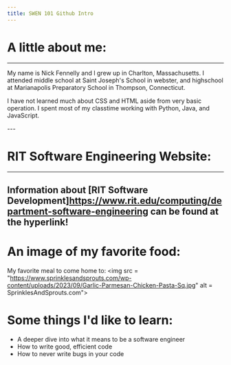 ```yaml
---
title: SWEN 101 Github Intro
---
```


# A little about me:
---
<p>My name is Nick Fennelly and I grew up in Charlton, Massachusetts. I attended middle school at Saint Joseph's School in webster, and highschool at Marianapolis Preparatory School in Thompson, Connecticut.</p>

<p>I have not learned much about CSS and HTML aside from very basic operation. I spent most of my classtime working with Python, Java, and JavaScript.</p>
---

# RIT Software Engineering Website:
---
Information about **[RIT Software Development]<https://www.rit.edu/computing/department-software-engineering>** can be found at the hyperlink!
---

# An image of my favorite food:

My favorite meal to come home to: <img src = "https://www.sprinklesandsprouts.com/wp-content/uploads/2023/09/Garlic-Parmesan-Chicken-Pasta-Sq.jpg" alt = SprinklesAndSprouts.com">

# Some things I'd like to learn:

<ul>
  <li>A deeper dive into what it means to be a software engineer</li>
  <li>How to write good, efficient code</li>
  <li>How to never write bugs in your code</li>
</ul>  
